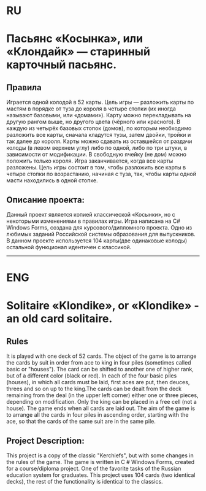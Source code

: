 # RU
# Пасьянс «Косынка», или «Клондайк» — старинный карточный пасьянс.

## Правила
Играется одной колодой в 52 карты. Цель игры — разложить карты по мастям в порядке от туза до короля в четыре стопки (их иногда называют базовыми, или «домами»). 
Карту можно перекладывать на другую рангом выше, но другого цвета (чёрного или красного). В каждую из четырёх базовых стопок (домов), по которым необходимо разложить все карты,
сначала кладутся тузы, затем двойки, тройки и так далее до короля. Карты можно сдавать из оставшейся от раздачи колоды (в левом верхнем углу) либо по одной, либо по три штуки,
в зависимости от модификации. В свободную ячейку (не дом) можно положить только короля. Игра заканчивается, когда все карты разложены. Цель игры состоит в том,
чтобы разложить все карты в четыре стопки по возрастанию, начиная с туза, так, чтобы карты одной масти находились в одной стопке.

## Описание проекта:
Данный проект является копией классической «Косынки», но с некоторыми изменениями в правилах игры. Игра написана на C# Windows Forms, создана для курсового/дипломного проекта. 
Одно из любимых заданий Российской системы образования для выпускников. 
В данном проекте используется 104 карты(две одинаковые колоды) остальной функционал идентичен с классикой.


____

# ENG
# Solitaire «Klondike», or «Klondike» - an old card solitaire.

## Rules
It is played with one deck of 52 cards. The object of the game is to arrange the cards by suit in order from ace to king in four piles (sometimes called basic or "houses").
The card can be shifted to another one of higher rank, but of a different color (black or red). In each of the four basic piles (houses), in which all cards must be laid,
first aces are put, then deuces, threes and so on up to the king.The cards can be dealt from the deck remaining from the deal (in the upper left corner) either one or three pieces,
depending on modification. Only the king can be placed in a free cell (not a house). The game ends when all cards are laid out. The aim of the game is
to arrange all the cards in four piles in ascending order, starting with the ace, so that the cards of the same suit are in the same pile.

## Project Description:
This project is a copy of the classic "Kerchiefs", but with some changes in the rules of the game. The game is written in C # Windows Forms, created for a course/diploma project.
One of the favorite tasks of the Russian education system for graduates.
This project uses 104 cards (two identical decks), the rest of the functionality is identical to the classics.
